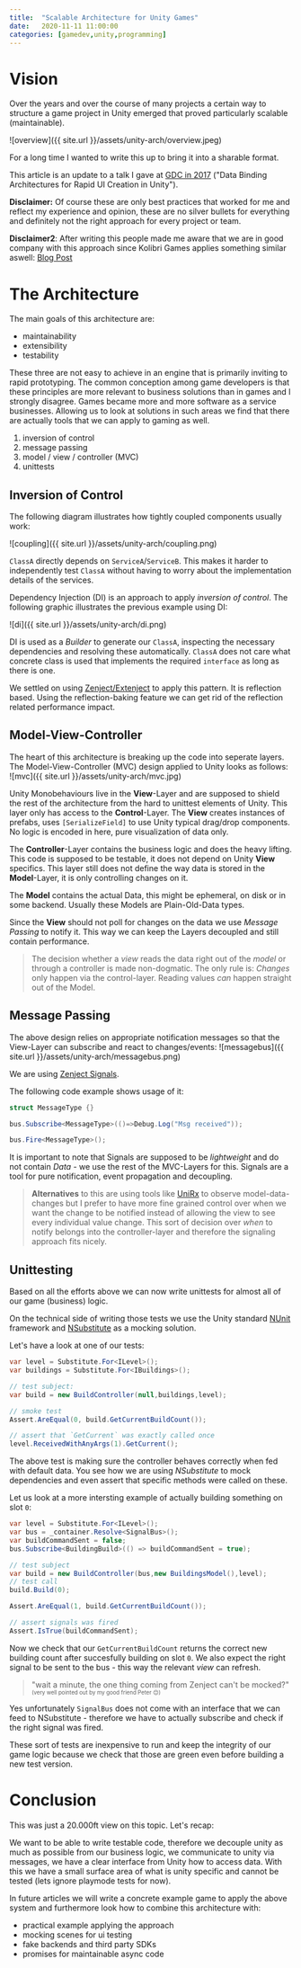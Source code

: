 ```yaml
---
title:  "Scalable Architecture for Unity Games"
date:   2020-11-11 11:00:00
categories: [gamedev,unity,programming]
---
```


# Vision

Over the years and over the course of many projects a certain way to structure a game project in Unity emerged that proved particularly scalable (maintainable).

![overview]({{ site.url }}/assets/unity-arch/overview.jpeg)

For a long time I wanted to write this up to bring it into a sharable format.

This article is an update to a talk I gave at [GDC in 2017](https://www.gdconf.com) ("Data Binding Architectures for Rapid UI Creation in Unity").

**Disclaimer:** Of course these are only best practices that worked for me and reflect my experience and opinion, these are no silver bullets for everything and definitely not the right approach for every project or team. 

**Disclaimer2**: After writing this people made me aware that we are in good company with this approach since Kolibri Games applies something similar aswell: [Blog Post](https://www.kolibrigames.com/blog/making-games-the-lean-way-part-1/)

# The Architecture

The main goals of this architecture are:

* maintainability
* extensibility
* testability

These three are not easy to achieve in an engine that is primarily inviting to rapid prototyping. The common conception among game developers is that these principles are more relevant to business solutions than in games and I strongly disagree. Games became more and more software as a service businesses. Allowing us to look at solutions in such areas we find that there are actually tools that we can apply to gaming as well.

1. inversion of control
2. message passing
3. model / view / controller (MVC)
4. unittests

## Inversion of Control

The following diagram illustrates how tightly coupled components usually work:

![coupling]({{ site.url }}/assets/unity-arch/coupling.png)

`ClassA` directly depends on `ServiceA`/`ServiceB`. This makes it harder to independently test `ClassA` without having to worry about the implementation details of the services.

Dependency Injection (DI) is an approach to apply *inversion of control*. The following graphic illustrates the previous example using DI:

![di]({{ site.url }}/assets/unity-arch/di.png)

DI is used as a *Builder* to generate our `ClassA`, inspecting the necessary dependencies and resolving these automatically. `ClassA` does not care what concrete class is used that implements the required `interface` as long as there is one.

We settled on using [Zenject/Extenject](https://github.com/svermeulen/Extenject) to apply this pattern. It is reflection based. Using the reflection-baking feature we can get rid of the reflection related performance impact.

## Model-View-Controller

The heart of this architecture is breaking up the code into seperate layers. The Model-View-Controller (MVC) design applied to Unity looks as follows:
![mvc]({{ site.url }}/assets/unity-arch/mvc.jpg)

Unity Monobehaviours live in the **View**-Layer and are supposed to shield the rest of the architecture from the hard to unittest elements of Unity. This layer only has access to the **Control**-Layer. The **View** creates instances of prefabs, uses `[SerializeField]` to use Unity typical drag/drop components. No logic is encoded in here, pure visualization of data only.

The **Controller**-Layer contains the business logic and does the heavy lifting. This code is supposed to be testable, it does not depend on Unity **View** specifics. This layer still does not define the way data is stored in the **Model**-Layer, it is only controlling changes on it.

The **Model** contains the actual Data, this might be ephemeral, on disk or in some backend. Usually these Models are Plain-Old-Data types.

Since the **View** should not poll for changes on the data we use *Message Passing* to notify it. This way we can keep the Layers decoupled and still contain performance.

> The decision whether a *view* reads the data right out of the *model* or through a controller is made non-dogmatic. The only rule is: *Changes* only happen via the control-layer. Reading values *can* happen straight out of the Model.

## Message Passing

The above design relies on appropriate notification messages so that the View-Layer can subscribe and react to changes/events:
![messagebus]({{ site.url }}/assets/unity-arch/messagebus.png)

We are using [Zenject Signals](https://github.com/modesttree/Zenject/blob/master/Documentation/Signals.md).

The following code example shows usage of it:

```cs
struct MessageType {}

bus.Subscribe<MessageType>(()=>Debug.Log("Msg received"));

bus.Fire<MessageType>();
```

It is important to note that Signals are supposed to be *lightweight* and do not contain *Data* - we use the rest of the MVC-Layers for this. Signals are a tool for pure notification, event propagation and decoupling.

> **Alternatives** to this are using tools like [UniRx](https://github.com/neuecc/UniRx) to observe model-data-changes but I prefer to have more fine grained control over when we want the change to be notified instead of allowing the view to see every individual value change. This sort of decision over *when* to notify belongs into the controller-layer and therefore the signaling approach fits nicely.

## Unittesting

Based on all the efforts above we can now write unittests for almost all of our game (business) logic.

On the technical side of writing those tests we use the Unity standard [NUnit](https://nunit.org) framework and [NSubstitute](https://nsubstitute.github.io) as a mocking solution.

Let's have a look at one of our tests:

```cs
var level = Substitute.For<ILevel>();
var buildings = Substitute.For<IBuildings>();

// test subject: 
var build = new BuildController(null,buildings,level);

// smoke test
Assert.AreEqual(0, build.GetCurrentBuildCount());

// assert that `GetCurrent` was exactly called once
level.ReceivedWithAnyArgs(1).GetCurrent();
```

The above test is making sure the controller behaves correctly when fed with default data. You see how we are using *NSubstitute* to mock dependencies and even assert that specific methods were called on these.

Let us look at a more intersting example of actually building something on slot `0`:

```cs
var level = Substitute.For<ILevel>();
var bus = _container.Resolve<SignalBus>();
var buildCommandSent = false;
bus.Subscribe<BuildingBuild>(() => buildCommandSent = true);

// test subject 
var build = new BuildController(bus,new BuildingsModel(),level);
// test call
build.Build(0);

Assert.AreEqual(1, build.GetCurrentBuildCount());

// assert signals was fired
Assert.IsTrue(buildCommandSent);
```

Now we check that our `GetCurrentBuildCount` returns the correct new building count after succesfully building on slot `0`. We also expect the right signal to be sent to the bus - this way the relevant *view* can refresh.

> "wait a minute, the one thing coming from Zenject can't be mocked?"
<sub><sup>(very well pointed out by my good friend Peter 😊)</sup></sub>

Yes unfortunately `SignalBus` does not come with an interface that we can feed to NSubstitute - therefore we have to actually subscribe and check if the right signal was fired.

These sort of tests are inexpensive to run and keep the integrity of our game logic because we check that those are green even before building a new test version.

# Conclusion

This was just a 20.000ft view on this topic. 
Let's recap:

We want to be able to write testable code, therefore we decouple unity as much as possible from our business logic, we communicate to unity via messages, we have a clear interface from Unity how to access data. With this we have a small surface area of what is unity specific and cannot be tested (lets ignore playmode tests for now).

In future articles we will write a concrete example game to apply the above system and furthermore look how to combine this architecture with:

* practical example applying the approach
* mocking scenes for ui testing
* fake backends and third party SDKs
* promises for maintainable async code